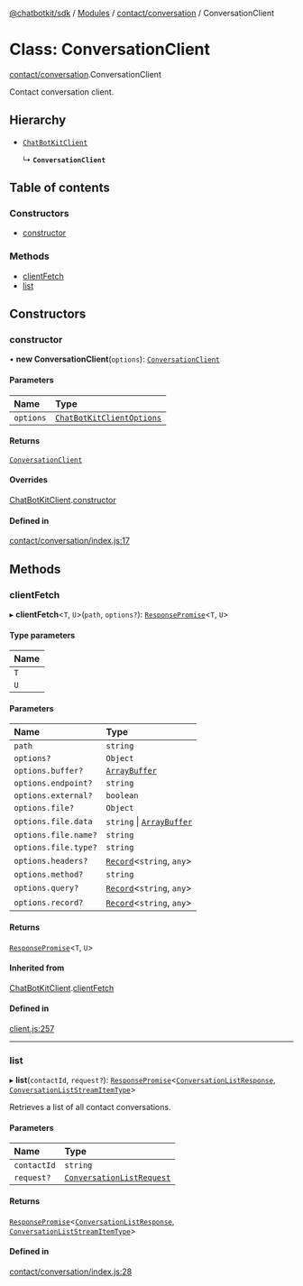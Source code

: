 [@chatbotkit/sdk](../README.md) / [Modules](../modules.md) / [contact/conversation](../modules/contact_conversation.md) / ConversationClient

# Class: ConversationClient

[contact/conversation](../modules/contact_conversation.md).ConversationClient

Contact conversation client.

## Hierarchy

- [`ChatBotKitClient`](client.ChatBotKitClient.md)

  ↳ **`ConversationClient`**

## Table of contents

### Constructors

- [constructor](contact_conversation.ConversationClient.md#constructor)

### Methods

- [clientFetch](contact_conversation.ConversationClient.md#clientfetch)
- [list](contact_conversation.ConversationClient.md#list)

## Constructors

### constructor

• **new ConversationClient**(`options`): [`ConversationClient`](contact_conversation.ConversationClient.md)

#### Parameters

| Name | Type |
| :------ | :------ |
| `options` | [`ChatBotKitClientOptions`](../interfaces/client.ChatBotKitClientOptions.md) |

#### Returns

[`ConversationClient`](contact_conversation.ConversationClient.md)

#### Overrides

[ChatBotKitClient](client.ChatBotKitClient.md).[constructor](client.ChatBotKitClient.md#constructor)

#### Defined in

[contact/conversation/index.js:17](https://github.com/chatbotkit/node-sdk/blob/main/packages/sdk/src/contact/conversation/index.js#L17)

## Methods

### clientFetch

▸ **clientFetch**\<`T`, `U`\>(`path`, `options?`): [`ResponsePromise`](client.ResponsePromise.md)\<`T`, `U`\>

#### Type parameters

| Name |
| :------ |
| `T` |
| `U` |

#### Parameters

| Name | Type |
| :------ | :------ |
| `path` | `string` |
| `options?` | `Object` |
| `options.buffer?` | [`ArrayBuffer`]( https://developer.mozilla.org/docs/Web/JavaScript/Reference/Global_Objects/ArrayBuffer ) |
| `options.endpoint?` | `string` |
| `options.external?` | `boolean` |
| `options.file?` | `Object` |
| `options.file.data` | `string` \| [`ArrayBuffer`]( https://developer.mozilla.org/docs/Web/JavaScript/Reference/Global_Objects/ArrayBuffer ) |
| `options.file.name?` | `string` |
| `options.file.type?` | `string` |
| `options.headers?` | [`Record`]( https://www.typescriptlang.org/docs/handbook/utility-types.html#recordkeys-type )\<`string`, `any`\> |
| `options.method?` | `string` |
| `options.query?` | [`Record`]( https://www.typescriptlang.org/docs/handbook/utility-types.html#recordkeys-type )\<`string`, `any`\> |
| `options.record?` | [`Record`]( https://www.typescriptlang.org/docs/handbook/utility-types.html#recordkeys-type )\<`string`, `any`\> |

#### Returns

[`ResponsePromise`](client.ResponsePromise.md)\<`T`, `U`\>

#### Inherited from

[ChatBotKitClient](client.ChatBotKitClient.md).[clientFetch](client.ChatBotKitClient.md#clientfetch)

#### Defined in

[client.js:257](https://github.com/chatbotkit/node-sdk/blob/main/packages/sdk/src/client.js#L257)

___

### list

▸ **list**(`contactId`, `request?`): [`ResponsePromise`](client.ResponsePromise.md)\<[`ConversationListResponse`](../modules/contact_conversation_v1.md#conversationlistresponse), [`ConversationListStreamItemType`](../modules/contact_conversation_v1.md#conversationliststreamitemtype)\>

Retrieves a list of all contact conversations.

#### Parameters

| Name | Type |
| :------ | :------ |
| `contactId` | `string` |
| `request?` | [`ConversationListRequest`](../modules/contact_conversation_v1.md#conversationlistrequest) |

#### Returns

[`ResponsePromise`](client.ResponsePromise.md)\<[`ConversationListResponse`](../modules/contact_conversation_v1.md#conversationlistresponse), [`ConversationListStreamItemType`](../modules/contact_conversation_v1.md#conversationliststreamitemtype)\>

#### Defined in

[contact/conversation/index.js:28](https://github.com/chatbotkit/node-sdk/blob/main/packages/sdk/src/contact/conversation/index.js#L28)
